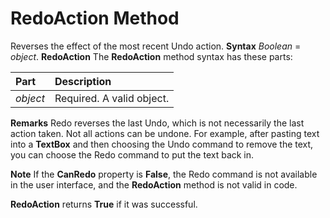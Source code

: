 
# RedoAction Method



Reverses the effect of the most recent Undo action.
 **Syntax**
 _Boolean_ = _object_. **RedoAction**
The  **RedoAction** method syntax has these parts:


|**Part**|**Description**|
|:-----|:-----|
| _object_|Required. A valid object.|
 **Remarks**
Redo reverses the last Undo, which is not necessarily the last action taken. Not all actions can be undone.
For example, after pasting text into a  **TextBox** and then choosing the Undo command to remove the text, you can choose the Redo command to put the text back in.

 **Note**  If the  **CanRedo** property is **False**, the Redo command is not available in the user interface, and the  **RedoAction** method is not valid in code.

 **RedoAction** returns **True** if it was successful.
